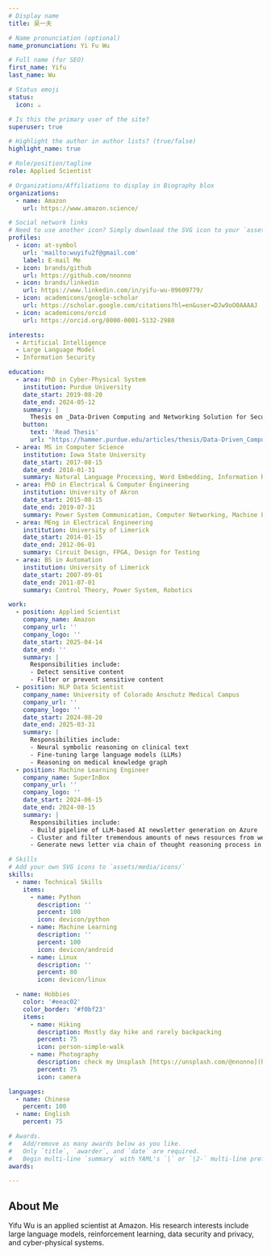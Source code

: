 ```yaml
---
# Display name
title: 吴一夫

# Name pronunciation (optional)
name_pronunciation: Yi Fu Wu

# Full name (for SEO)
first_name: Yifu
last_name: Wu

# Status emoji
status:
  icon: ☕️

# Is this the primary user of the site?
superuser: true

# Highlight the author in author lists? (true/false)
highlight_name: true

# Role/position/tagline
role: Applied Scientist

# Organizations/Affiliations to display in Biography blox
organizations:
  - name: Amazon
    url: https://www.amazon.science/

# Social network links
# Need to use another icon? Simply download the SVG icon to your `assets/media/icons/` folder.
profiles:
  - icon: at-symbol
    url: 'mailto:wuyifu2f@gmail.com'
    label: E-mail Me
  - icon: brands/github
    url: https://github.com/nnonno
  - icon: brands/linkedin
    url: https://www.linkedin.com/in/yifu-wu-09609779/
  - icon: academicons/google-scholar
    url: https://scholar.google.com/citations?hl=en&user=DJw9oO0AAAAJ
  - icon: academicons/orcid
    url: https://orcid.org/0000-0001-5132-2980

interests:
  - Artificial Intelligence
  - Large Language Model
  - Information Security

education:
  - area: PhD in Cyber-Physical System
    institution: Purdue University
    date_start: 2019-08-20
    date_end: 2024-05-12
    summary: |
      Thesis on _Data-Driven Computing and Networking Solution for Securing Cyber-Physical Systems_. Supervised by [Prof Jin Wei-Kocsis](https://polytechnic.purdue.edu/profile/kocsis0). Presented papers at 7 conference papers and journels on IEEE conferences.
    button:
      text: 'Read Thesis'
      url: "https://hammer.purdue.edu/articles/thesis/Data-Driven_Computing_and_Networking_Solution_for_Securing_Cyber-Physical_Systems/25744824?file=46078863"
  - area: MS in Computer Science
    institution: Iowa State University
    date_start: 2017-08-15
    date_end: 2018-01-31
    summary: Natural Language Processing, Word Embedding, Information Retrival
  - area: PhD in Electrical & Computer Engineering
    institution: University of Akron
    date_start: 2015-08-15
    date_end: 2019-07-31
    summary: Power System Communication, Computer Networking, Machine Learning
  - area: MEng in Electrical Engineering
    institution: University of Limerick
    date_start: 2014-01-15
    date_end: 2012-06-01
    summary: Circuit Design, FPGA, Design for Testing
  - area: BS in Automation
    institution: University of Limerick
    date_start: 2007-09-01
    date_end: 2011-07-01
    summary: Control Theory, Power System, Robotics

work:
  - position: Applied Scientist
    company_name: Amazon
    company_url: ''
    company_logo: ''
    date_start: 2025-04-14
    date_end: ''
    summary: |
      Responsibilities include:
      - Detect sensitive content
      - Filter or prevent sensitive content
  - position: NLP Data Scientist
    company_name: University of Colorado Anschutz Medical Campus
    company_url: ''
    company_logo: ''
    date_start: 2024-08-20
    date_end: 2025-03-31
    summary: |
      Responsibilities include:
      - Neural symbolic reasoning on clinical text
      - Fine-tuning large language models (LLMs) 
      - Reasoning on medical knowledge graph
  - position: Machine Learning Engineer
    company_name: SuperInBox
    company_url: ''
    company_logo: ''
    date_start: 2024-06-15
    date_end: 2024-08-15
    summary: |
      Responsibilities include:
      - Build pipeline of LLM-based AI newsletter generation on Azure
      - Cluster and filter tremendous amounts of news resources from web-crawling
      - Generate news letter via chain of thought reasoning process in LLM

# Skills
# Add your own SVG icons to `assets/media/icons/`
skills:
  - name: Technical Skills
    items:
      - name: Python
        description: ''
        percent: 100
        icon: devicon/python
      - name: Machine Learning
        description: ''
        percent: 100
        icon: devicon/android
      - name: Linux
        description: ''
        percent: 80
        icon: devicon/linux

  - name: Hobbies
    color: '#eeac02'
    color_border: '#f0bf23'
    items:
      - name: Hiking
        description: Mostly day hike and rarely backpacking
        percent: 75
        icon: person-simple-walk
      - name: Photography
        description: check my Unsplash [https://unsplash.com/@nnonno](https://unsplash.com/@nnonno)
        percent: 75
        icon: camera

languages:
  - name: Chinese
    percent: 100
  - name: English
    percent: 75

# Awards.
#   Add/remove as many awards below as you like.
#   Only `title`, `awarder`, and `date` are required.
#   Begin multi-line `summary` with YAML's `|` or `|2-` multi-line prefix and indent 2 spaces below.
awards:

---
```


## About Me
Yifu Wu is an applied scientist at Amazon. His research interests include large language models, reinforcement learning, data security and privacy, and cyber-physical systems.
